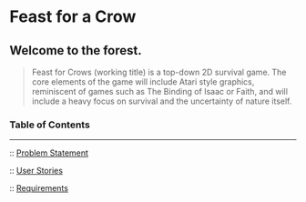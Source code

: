 # Feast for a Crow

Welcome to the forest.
---

> Feast for Crows (working title) is a top-down 2D survival game. The core elements of the game will include Atari style graphics, reminiscent of games such as The Binding of Isaac or Faith, and will include a heavy focus on survival and the uncertainty of nature itself.


### Table of Contents
---
:: [Problem Statement](https://matrom01-v2.github.io/ProjectASCDWS_Site/problem)

:: [User Stories](https://matrom01-v2.github.io/ProjectASCDWS_Site/userstories)

:: [Requirements](https://matrom01-v2.github.io/ProjectASCDWS_Site/requirements)